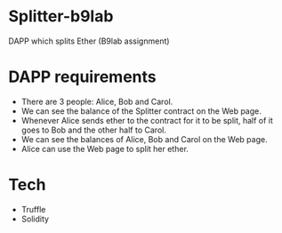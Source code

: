 # Splitter-b9lab
  DAPP which splits Ether (B9lab assignment)

# DAPP requirements

- There are 3 people: Alice, Bob and Carol.
- We can see the balance of the Splitter contract on the Web page.
- Whenever Alice sends ether to the contract for it to be split, half of it goes to Bob and the other half to Carol.
- We can see the balances of Alice, Bob and Carol on the Web page.
- Alice can use the Web page to split her ether.

# Tech

- Truffle
- Solidity
